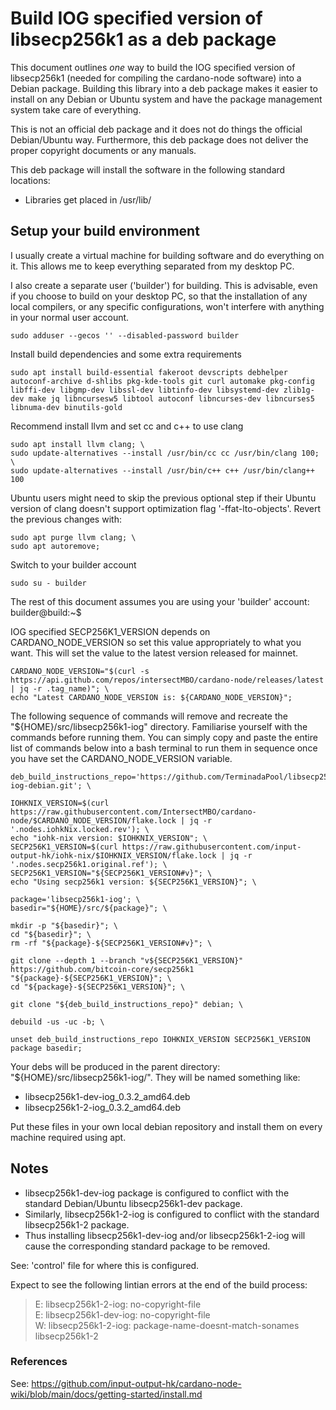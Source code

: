 # Build IOG specified version of libsecp256k1 as a deb package
This document outlines _one_ way to build the IOG specified version of libsecp256k1 (needed for compiling the cardano-node software) into a Debian package.  Building this library into a deb package makes it easier to install on any Debian or Ubuntu system and have the package management system take care of everything.

This is not an official deb package and it does not do things the official Debian/Ubuntu way.  Furthermore, this deb package does not deliver the proper copyright documents or any manuals.

This deb package will install the software in the following standard locations:

* Libraries get placed in /usr/lib/

## Setup your build environment
I usually create a virtual machine for building software and do everything on it.  This allows me to keep everything separated from my desktop PC.

I also create a separate user ('builder') for building.  This is advisable, even if you choose to build on your desktop PC, so that the installation of any local compilers, or any specific configurations, won't interfere with anything in your normal user account.
```
sudo adduser --gecos '' --disabled-password builder
```

Install build dependencies and some extra requirements
```
sudo apt install build-essential fakeroot devscripts debhelper autoconf-archive d-shlibs pkg-kde-tools git curl automake pkg-config libffi-dev libgmp-dev libssl-dev libtinfo-dev libsystemd-dev zlib1g-dev make jq libncursesw5 libtool autoconf libncurses-dev libncurses5 libnuma-dev binutils-gold
```

Recommend install llvm and set cc and c++ to use clang
```
sudo apt install llvm clang; \
sudo update-alternatives --install /usr/bin/cc cc /usr/bin/clang 100; \
sudo update-alternatives --install /usr/bin/c++ c++ /usr/bin/clang++ 100
```
Ubuntu users might need to skip the previous optional step if their Ubuntu version of clang doesn't support optimization flag '-ffat-lto-objects'.  Revert the previous changes with:
```
sudo apt purge llvm clang; \
sudo apt autoremove;
```

Switch to your builder account
```
sudo su - builder
```

The rest of this document assumes you are using your 'builder' account:  
builder@build:~$

IOG specified SECP256K1_VERSION depends on CARDANO_NODE_VERSION so set this value appropriately to what you want.  This will set the value to the latest version released for mainnet.
```
CARDANO_NODE_VERSION="$(curl -s https://api.github.com/repos/intersectMBO/cardano-node/releases/latest | jq -r .tag_name)"; \
echo "Latest CARDANO_NODE_VERSION is: ${CARDANO_NODE_VERSION}";
```

The following sequence of commands will remove and recreate the "${HOME}/src/libsecp256k1-iog" directory.  Familiarise yourself with the commands before running them.  You can simply copy and paste the entire list of commands below into a bash terminal to run them in sequence once you have set the CARDANO_NODE_VERSION variable.
```
deb_build_instructions_repo='https://github.com/TerminadaPool/libsecp256k1-iog-debian.git'; \

IOHKNIX_VERSION=$(curl https://raw.githubusercontent.com/IntersectMBO/cardano-node/$CARDANO_NODE_VERSION/flake.lock | jq -r '.nodes.iohkNix.locked.rev'); \
echo "iohk-nix version: $IOHKNIX_VERSION"; \
SECP256K1_VERSION=$(curl https://raw.githubusercontent.com/input-output-hk/iohk-nix/$IOHKNIX_VERSION/flake.lock | jq -r '.nodes.secp256k1.original.ref'); \
SECP256K1_VERSION="${SECP256K1_VERSION#v}"; \
echo "Using secp256k1 version: ${SECP256K1_VERSION}"; \

package='libsecp256k1-iog'; \
basedir="${HOME}/src/${package}"; \

mkdir -p "${basedir}"; \
cd "${basedir}"; \
rm -rf "${package}-${SECP256K1_VERSION#v}"; \

git clone --depth 1 --branch "v${SECP256K1_VERSION}" https://github.com/bitcoin-core/secp256k1 "${package}-${SECP256K1_VERSION}"; \
cd "${package}-${SECP256K1_VERSION}"; \

git clone "${deb_build_instructions_repo}" debian; \

debuild -us -uc -b; \

unset deb_build_instructions_repo IOHKNIX_VERSION SECP256K1_VERSION package basedir;
```

Your debs will be produced in the parent directory: "${HOME}/src/libsecp256k1-iog/".  They will be named something like:  
* libsecp256k1-dev-iog_0.3.2_amd64.deb
* libsecp256k1-2-iog_0.3.2_amd64.deb

Put these files in your own local debian repository and install them on every machine required using apt.

## Notes
* libsecp256k1-dev-iog package is configured to conflict with the standard Debian/Ubuntu libsecp256k1-dev package.
* Similarly, libsecp256k1-2-iog is configured to conflict with the standard libsecp256k1-2 package.
* Thus installing libsecp256k1-dev-iog and/or libsecp256k1-2-iog will cause the corresponding standard package to be removed.

See: 'control' file for where this is configured.

Expect to see the following lintian errors at the end of the build process:  
> E: libsecp256k1-2-iog: no-copyright-file  
> E: libsecp256k1-dev-iog: no-copyright-file  
> W: libsecp256k1-2-iog: package-name-doesnt-match-sonames libsecp256k1-2  


### References
See: https://github.com/input-output-hk/cardano-node-wiki/blob/main/docs/getting-started/install.md

